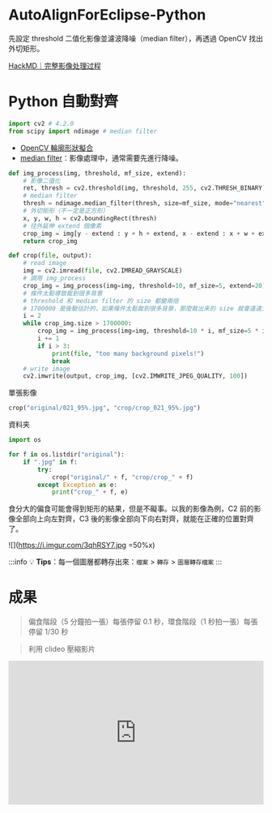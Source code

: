 # AutoAlignForEclipse-Python
先設定 threshold 二值化影像並濾波降噪（median filter），再透過 OpenCV 找出外切矩形。

[HackMD｜完整影像处理过程](https://hackmd.io/@juian/SyHsyVN0I)

# Python 自動對齊

```python
import cv2 # 4.2.0
from scipy import ndimage # median filter
```
- [OpenCV 輪廓形狀擬合](http://www.pianshen.com/article/4590348606/)
- [median filter](https://docs.scipy.org/doc/scipy/reference/generated/scipy.ndimage.median_filter.html#scipy.ndimage.median_filter)：影像處理中，通常需要先進行降噪。

```python
def img_process(img, threshold, mf_size, extend):
    # 影像二值化
    ret, thresh = cv2.threshold(img, threshold, 255, cv2.THRESH_BINARY)
    # median filter
    thresh = ndimage.median_filter(thresh, size=mf_size, mode="nearest")
    # 外切矩形（不一定是正方形）
    x, y, w, h = cv2.boundingRect(thresh)
    # 往外延伸 extend 個像素
    crop_img = img[y - extend : y + h + extend, x - extend : x + w + extend]
    return crop_img
```
```python 
def crop(file, output):
    # read image
    img = cv2.imread(file, cv2.IMREAD_GRAYSCALE)
    # 調用 img_process
    crop_img = img_process(img=img, threshold=10, mf_size=5, extend=20)
    # 條件太鬆導致裁到很多背景
    # threshold 和 median filter 的 size 都變兩倍
    # 1700000 是後驗估計的，如果條件太鬆裁到很多背景，那麼裁出来的 size 就會遠遠大於平均值
    i = 2
    while crop_img.size > 1700000:
        crop_img = img_process(img=img, threshold=10 * i, mf_size=5 * i, extend=20)
        i += 1
        if i > 3:
            print(file, "too many background pixels!")
            break
    # write image
    cv2.imwrite(output, crop_img, [cv2.IMWRITE_JPEG_QUALITY, 100])
```
單張影像
```python
crop("original/021_95%.jpg", "crop/crop_021_95%.jpg")
```
資料夹
```python
import os

for f in os.listdir("original"):
    if ".jpg" in f:
        try:
            crop("original/" + f, "crop/crop_" + f)
        except Exception as e:
            print("crop_" + f, e)
```
食分大的偏食可能會得到矩形的結果，但是不礙事。以我的影像為例，C2 前的影像全部向上向左對齊，C3 後的影像全部向下向右對齊，就能在正確的位置對齊了。

![](https://i.imgur.com/3qhRSY7.jpg =50%x)

:::info
:bulb: **Tips**：每一個圖層都轉存出來：`檔案` > `轉存` > `圖層轉存檔案`
:::

# 成果
> 偏食階段（5 分鐘拍一張）每張停留 0.1 秒，環食階段（1 秒拍一張）每張停留 1/30 秒

> 利用 clideo 壓縮影片

<div style="width:100%;height:0px;position:relative;padding-bottom:56.250%;"><iframe src="https://streamable.com/e/2keuqf" frameborder="0" width="100%" height="100%" allowfullscreen style="width:100%;height:100%;position:absolute;left:0px;top:0px;overflow:hidden;"></iframe></div>
